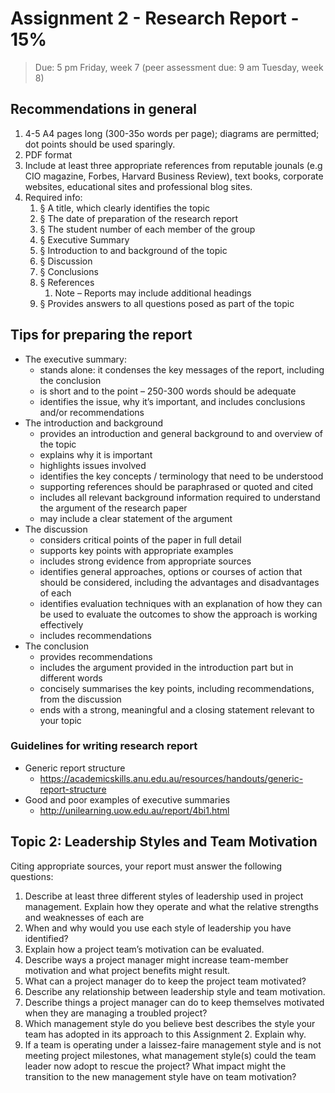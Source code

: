 # Assignment 2 - Research Report - 15%

> Due: 5 pm Friday, week 7 (peer assessment due: 9 am Tuesday, week 8)

## Recommendations in general

1. 4-5 A4 pages long (300-35o words per page); diagrams are permitted; dot points should be used sparingly.
2. PDF format
3. Include at least three appropriate references from reputable jounals (e.g CIO magazine, Forbes, Harvard Business Review), text books, corporate websites, educational sites and professional blog sites.
4. Required info:
   1. § A title, which clearly identifies the topic
   2. § The date of preparation of the research report
   3. § The student number of each member of the group
   4. § Executive Summary
   5. § Introduction to and background of the topic
   6. § Discussion
   7. § Conclusions
   8. § References
      1. Note – Reports may include additional headings
   9. § Provides answers to all questions posed as part of the topic

## Tips for preparing the report

- The executive summary:
  - stands alone: it condenses the key messages of the report, including the conclusion
  - is short and to the point – 250-300 words should be adequate
  - identifies the issue, why it’s important, and includes conclusions and/or recommendations
- The introduction and background
  - provides an introduction and general background to and overview of the topic
  - explains why it is important
  - highlights issues involved
  - identifies the key concepts / terminology that need to be understood
  - supporting references should be paraphrased or quoted and cited
  - includes all relevant background information required to understand the argument of the research paper
  - may include a clear statement of the argument
- The discussion
  - considers critical points of the paper in full detail
  - supports key points with appropriate examples
  - includes strong evidence from appropriate sources
  - identifies general approaches, options or courses of action that should be considered, including the advantages and disadvantages of each
  - identifies evaluation techniques with an explanation of how they can be used to evaluate the outcomes to show the approach is working effectively
  - includes recommendations
- The conclusion
  - provides recommendations
  - includes the argument provided in the introduction part but in different words
  - concisely summarises the key points, including recommendations, from the discussion
  - ends with a strong, meaningful and a closing statement relevant to your topic

### Guidelines for writing research report

- Generic report structure
  - https://academicskills.anu.edu.au/resources/handouts/generic-report-structure
- Good and poor examples of executive summaries
  - http://unilearning.uow.edu.au/report/4bi1.html

## Topic 2: Leadership Styles and Team Motivation

Citing appropriate sources, your report must answer the following questions:

1. Describe at least three different styles of leadership used in project management. Explain how they operate and what the relative strengths and weaknesses of each are
2. When and why would you use each style of leadership you have identified?
3. Explain how a project team’s motivation can be evaluated.
4. Describe ways a project manager might increase team-member motivation and what project benefits might result.
5. What can a project manager do to keep the project team motivated?
6. Describe any relationship between leadership style and team motivation.
7. Describe things a project manager can do to keep themselves motivated when they are managing a troubled project?
8. Which management style do you believe best describes the style your team has adopted in its approach to this Assignment 2. Explain why.
9. If a team is operating under a laissez-faire management style and is not meeting project milestones, what management style(s) could the team leader now adopt to rescue the project? What impact might the transition to the new management style have on team motivation?
